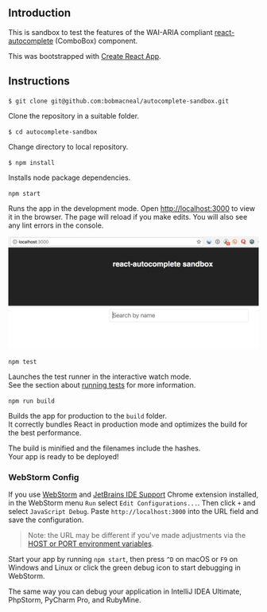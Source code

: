 ## Introduction

This is sandbox to test the features of the WAI-ARIA compliant [react-autocomplete](https://github.com/reactjs/react-autocomplete) (ComboBox) component.

This was bootstrapped with [Create React App](https://github.com/facebookincubator/create-react-app).

## Instructions
`$ git clone git@github.com:bobmacneal/autocomplete-sandbox.git`

Clone the repository in a suitable folder.

`$ cd autocomplete-sandbox`

Change directory to local repository.

`$ npm install`

Installs node package dependencies.

`npm start`

Runs the app in the development mode. Open [http://localhost:3000](http://localhost:3000) to view it in the browser.
The page will reload if you make edits. You will also see any lint errors in the console.


![screenshot](https://raw.githubusercontent.com/bobmacneal/autocomplete-sandbox/master/screenshot.png)


`npm test`

Launches the test runner in the interactive watch mode.<br>
See the section about [running tests](#running-tests) for more information.

`npm run build`

Builds the app for production to the `build` folder.<br>
It correctly bundles React in production mode and optimizes the build for the best performance.

The build is minified and the filenames include the hashes.<br>
Your app is ready to be deployed!


### WebStorm Config

If you use [WebStorm](https://www.jetbrains.com/webstorm/) and [JetBrains IDE Support](https://chrome.google.com/webstore/detail/jetbrains-ide-support/hmhgeddbohgjknpmjagkdomcpobmllji) Chrome extension installed,
in the WebStorm menu `Run` select `Edit Configurations...`. Then click `+` and select `JavaScript Debug`. Paste `http://localhost:3000` into the URL field and save the configuration.

>Note: the URL may be different if you've made adjustments via the [HOST or PORT environment variables](#advanced-configuration).

Start your app by running `npm start`, then press `^D` on macOS or `F9` on Windows and Linux or click the green debug icon to start debugging in WebStorm.

The same way you can debug your application in IntelliJ IDEA Ultimate, PhpStorm, PyCharm Pro, and RubyMine. 

   